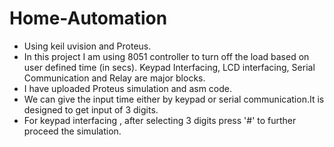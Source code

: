 # Home-Automation
- Using keil uvision and Proteus.
- In this project I am using 8051 controller to turn off the load based on user defined time (in secs). Keypad Interfacing, LCD interfacing, Serial Communication and Relay are major blocks.
- I have uploaded Proteus simulation and asm code.
- We can give the input time either by keypad or serial communication.It is designed to get input of 3 digits.
- For keypad interfacing , after selecting 3 digits press '#' to further proceed the simulation.
